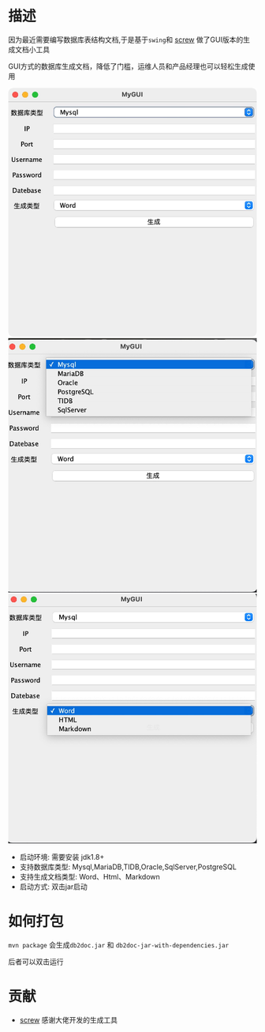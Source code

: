 # 描述
因为最近需要编写数据库表结构文档,于是基于`swing`和 [screw](https://github.com/pingfangushi/screw) 做了GUI版本的生成文档小工具

GUI方式的数据库生成文档，降低了门槛，运维人员和产品经理也可以轻松生成使用

![](./docs/1.jpg)
![](./docs/2.jpg)
![](./docs/3.jpg)



- 启动环境: 需要安装 jdk1.8+ 
- 支持数据库类型: Mysql,MariaDB,TIDB,Oracle,SqlServer,PostgreSQL
- 支持生成文档类型: Word、Html、Markdown
- 启动方式: 双击jar启动 

# 如何打包
`mvn package` 会生成`db2doc.jar` 和 `db2doc-jar-with-dependencies.jar`

后者可以双击运行

# 贡献
- [screw](https://github.com/pingfangushi/screw) 感谢大佬开发的生成工具
